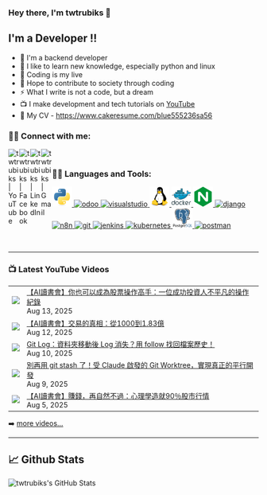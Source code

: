 ### Hey there, I'm twtrubiks 👋

## I'm a Developer !!

- 🔭 I'm a backend developer
- 🌱 I like to learn new knowledge, especially python and linux
- 👯 Coding is my live
- 🥅 Hope to contribute to society through coding
- ⚡  What I write is not a code, but a dream
- 📺 I make development and tech tutorials on [YouTube](https://www.youtube.com/user/blue524326)
- 🔭 My CV - https://www.cakeresume.com/blue555236sa56

### 🙋‍♂️ Connect with me:

[<img align="left" alt="twtrubiks | YouTube" width="22px" src="https://cdn.jsdelivr.net/npm/simple-icons@v3/icons/youtube.svg" />][youtube]
[<img align="left" alt="twtrubiks | Facebook" width="22px" src="https://cdn.jsdelivr.net/npm/simple-icons@v3/icons/facebook.svg" />][facebook]
[<img align="left" alt="twtrubiks | LinkedIn" width="22px" src="https://cdn.jsdelivr.net/npm/simple-icons@v3/icons/linkedin.svg" />][linkedin]
[<img align="left" alt="twtrubiks | Gmail" width="22px" src="https://cdn.jsdelivr.net/npm/simple-icons@v3/icons/gmail.svg" />][gmail]

<br />

### 👨‍💻 Languages and Tools:

<p align="left"> <a href="https://www.python.org" target="_blank"> <img src="https://raw.githubusercontent.com/devicons/devicon/master/icons/python/python-original.svg" alt="python" width="40" height="40"/> <a href="https://www.odoo.com/" target="_blank"> <img src="https://upload.wikimedia.org/wikipedia/commons/thumb/5/50/Odoo_logo.svg/320px-Odoo_logo.svg.png" alt="odoo" width="65" height="40"/> </a> <a href="https://code.visualstudio.com/" target="_blank"> <img src="https://upload.wikimedia.org/wikipedia/commons/thumb/9/9a/Visual_Studio_Code_1.35_icon.svg/240px-Visual_Studio_Code_1.35_icon.svg.png" alt="visualstudio" width="40" height="40"/> </a> <a href="https://www.linux.org/" target="_blank"> <img src="https://raw.githubusercontent.com/devicons/devicon/master/icons/linux/linux-original.svg" alt="linux" width="40" height="40"/> <a href="https://www.docker.com/" target="_blank"> <img src="https://raw.githubusercontent.com/devicons/devicon/master/icons/docker/docker-original-wordmark.svg" alt="docker" width="40" height="40"/> </a> </a> <a href="https://www.nginx.com" target="_blank"> <img src="https://raw.githubusercontent.com/devicons/devicon/master/icons/nginx/nginx-original.svg" alt="nginx" width="40" height="40"/> </a> </a> <a href="https://www.djangoproject.com/" target="_blank"> <img src="https://upload.wikimedia.org/wikipedia/commons/7/75/Django_logo.svg" alt="django" width="40" height="40"/> </a> <a href="[https://flask.palletsprojects.com/](https://upload.wikimedia.org/wikipedia/commons/5/53/N8n-logo-new.svg)" target="_blank"> <img src="https://upload.wikimedia.org/wikipedia/commons/5/53/N8n-logo-new.svg" alt="n8n" width="40" height="40"/> </a> <a href="https://git-scm.com/" target="_blank"> <img src="https://www.vectorlogo.zone/logos/git-scm/git-scm-icon.svg" alt="git" width="40" height="40"/> </a> <a href="https://www.jenkins.io" target="_blank"> <img src="https://www.vectorlogo.zone/logos/jenkins/jenkins-icon.svg" alt="jenkins" width="40" height="40"/> </a> <a href="https://kubernetes.io" target="_blank"> <img src="https://www.vectorlogo.zone/logos/kubernetes/kubernetes-icon.svg" alt="kubernetes" width="40" height="40"/> </a> <a href="https://www.postgresql.org" target="_blank"> <img src="https://raw.githubusercontent.com/devicons/devicon/master/icons/postgresql/postgresql-original-wordmark.svg" alt="postgresql" width="40" height="40"/> </a> <a href="https://postman.com" target="_blank"> <img src="https://www.vectorlogo.zone/logos/getpostman/getpostman-icon.svg" alt="postman" width="40" height="40"/> </a> </p>

<br />

---

### 📺 Latest YouTube Videos

<table>
    <tbody>
<!-- YOUTUBE:START --><tr><td><a href="https://www.youtube.com/watch?v=Hg581QmjN-Y"><img width="140px" src="https://i.ytimg.com/vi/Hg581QmjN-Y/mqdefault.jpg"></a></td>
<td><a href="https://www.youtube.com/watch?v=Hg581QmjN-Y">【AI讀書會】你也可以成為股票操作高手：一位成功投資人不平凡的操作紀錄</a><br/>Aug 13, 2025</td></tr>
<tr><td><a href="https://www.youtube.com/watch?v=w5IVHGoD-Rg"><img width="140px" src="https://i.ytimg.com/vi/w5IVHGoD-Rg/mqdefault.jpg"></a></td>
<td><a href="https://www.youtube.com/watch?v=w5IVHGoD-Rg">【AI讀書會】交易的真相：從1000到1.83億</a><br/>Aug 12, 2025</td></tr>
<tr><td><a href="https://www.youtube.com/watch?v=AGO3PyMTqds"><img width="140px" src="https://i.ytimg.com/vi/AGO3PyMTqds/mqdefault.jpg"></a></td>
<td><a href="https://www.youtube.com/watch?v=AGO3PyMTqds">Git Log：資料夾移動後 Log 消失？用   follow 找回檔案歷史！</a><br/>Aug 10, 2025</td></tr>
<tr><td><a href="https://www.youtube.com/watch?v=9FOHZo7Gc28"><img width="140px" src="https://i.ytimg.com/vi/9FOHZo7Gc28/mqdefault.jpg"></a></td>
<td><a href="https://www.youtube.com/watch?v=9FOHZo7Gc28">別再用 git stash 了！受 Claude 啟發的 Git Worktree，實現真正的平行開發</a><br/>Aug 9, 2025</td></tr>
<tr><td><a href="https://www.youtube.com/watch?v=mQfWugUM7jw"><img width="140px" src="https://i.ytimg.com/vi/mQfWugUM7jw/mqdefault.jpg"></a></td>
<td><a href="https://www.youtube.com/watch?v=mQfWugUM7jw">【AI讀書會】賺錢，再自然不過：心理學造就90％股市行情</a><br/>Aug 5, 2025</td></tr>
<!-- YOUTUBE:END -->
    </tbody>
</table>

➡️ [more videos...](https://www.youtube.com/user/blue524326)

---

## 📈 Github Stats

<p align="left">
  <img align="left" alt="twtrubiks's GitHub Stats" src="https://github-readme-stats.vercel.app/api?username=twtrubiks&show_icons=true&hide_border=true" />
</p>

[youtube]: https://www.youtube.com/user/blue524326
[linkedin]: https://www.linkedin.com/in/twtrubiks-a09330145/
[facebook]: https://www.facebook.com/TWTRubiks
[gmail]: mailto:twtrubiks@gmail.com
